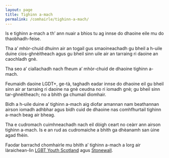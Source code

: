 ```yaml
---
layout: page
title: Tighinn a-mach
permalink: /comhairle/tighinn-a-mach/
---
```


Is e tighinn a-mach a th’ ann nuair a bhios tu ag innse do dhaoine eile mu do thaobhadh-feise.

Tha a’ mhòr-chuid dhuinn air an togail gus smaoineachadh gu bheil a h-uile duine cios-ghnèitheach agus gu bheil sinn uile air an tarraing ri daoine an caochladh gnè.

Tha seo a’ ciallachadh nach fheum a’ mhòr-chuid de dhaoine tighinn a-mach.

Feumaidh daoine LGDT+, ge-tà, taghadh eadar innse do dhaoine eil gu bheil sinn air ar tarraing ri daoine na gnè ceudna no ri iomadh gnè; gu bheil sinn tar-ghnèitheach; no a bhith ga chumail dìomhair.

Bidh a h-uile duine a’ tighinn a-mach aig diofar amannan nam beathannan airson iomadh adhbhar agus bidh cuid de dhaoine nas comhfhurtail tighinn a-mach beag air bheag. 

Tha e cudromach cuimhneachadh nach eil dòigh ceart no ceàrr ann airson tighinn a-mach. Is e an rud as cudromaiche a bhith ga dhèanamh san ùine agad fhèin.

Faodar barrachd chomhairle mu bhith a’ tighinn a-mach a lorg air làraichean-lìn [LGBT Youth Scotland](https://www.lgbtyouth.org.uk/resources/?topic=Coming) agus [Stonewall](https://www.stonewall.org.uk/help-advice/coming-out-0).